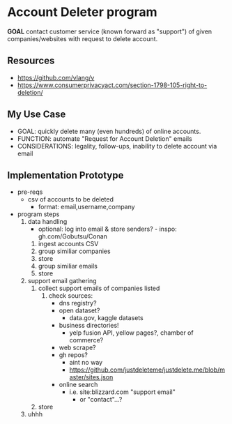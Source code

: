 # Account Deleter program
**GOAL** contact customer service (known forward as "support") of given companies/websites with request to delete account.

## Resources
- https://github.com/vlang/v
- https://www.consumerprivacyact.com/section-1798-105-right-to-deletion/

## My Use Case
- GOAL: quickly delete many (even hundreds) of online accounts.
- FUNCTION: automate "Request for Account Deletion" emails
- CONSIDERATIONS: legality, follow-ups, inability to delete account via email

## Implementation Prototype
- pre-reqs
    - csv of accounts to be deleted
        - format: email,username,company
- program steps
    1. data handling
        - optional: log into email & store senders? - inspo: gh.com/Gobutsu/Conan
        1. ingest accounts CSV
        2. group similiar companies
        3. store
        4. group similiar emails
        5. store
    2. support email gathering
        1. collect support emails of companies listed
            1. check sources:
                - dns registry?
                - open dataset?
                    - data.gov, kaggle datasets
                - business directories!
                    - yelp fusion API, yellow pages?, chamber of commerce?
                - web scrape?
                - gh repos?
                    - aint no way
                    - https://github.com/justdeleteme/justdelete.me/blob/master/sites.json
                - online search 
                    - i.e. site:blizzard.com "support email"
                        - or "contact"...?
        2. store
    3. uhhh
